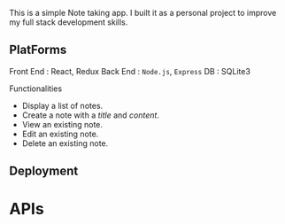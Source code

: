 This is a simple Note taking app.
I built it as a personal project to improve my full stack development skills.

## PlatForms

Front End : React, Redux
Back End : `Node.js`, `Express`
DB : SQLite3

Functionalities

- Display a list of notes.
- Create a note with a _title_ and _content_.
- View an existing note.
- Edit an existing note.
- Delete an existing note.

## Deployment

# APIs
